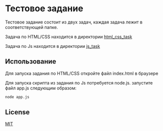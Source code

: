 # Тестовое задание

Тестовое задание состоит из двух задач, каждая задача лежит в соответствующей папке. 

Задача по HTML/CSS находится в директории [html_css_task](https://github.com/hadeji33/frontend-developer-test-tasks/tree/master/html_css_task)

Задача по Js находится в директории [js_task](https://github.com/hadeji33/frontend-developer-test-tasks/tree/master/js_task)

## Использование

Для запуска задания по HTML/CSS откройте файл index.html в браузере

Для запуска скрипта из задания по Js потребуется node.js. запустите файл app.js следующим образом:

```bash
node app.js
```

## License
[MIT](https://choosealicense.com/licenses/mit/)